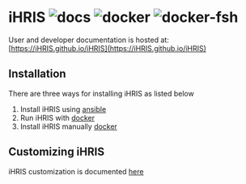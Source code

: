 # iHRIS ![docs](https://github.com/iHRIS/iHRIS/workflows/docs/badge.svg) ![docker](https://github.com/iHRIS/iHRIS/workflows/docker/badge.svg) ![docker-fsh](https://github.com/iHRIS/iHRIS/workflows/docker-fsh/badge.svg)

User and developer documentation is hosted at: [https://iHRIS.github.io/iHRIS](https://iHRIS.github.io/iHRIS)

## Installation

There are three ways for installing iHRIS as listed below

1. Install iHRIS using [ansible](https://ihris.github.io/iHRIS/admin/ansible_installation/)
2. Run iHRIS with [docker](https://ihris.github.io/iHRIS/admin/docker/)
3. Install iHRIS manually [docker](https://ihris.github.io/iHRIS/admin/manual_install/)

## Customizing iHRIS

iHRIS customization is documented [here](https://ihris.github.io/iHRIS/dev/customization/)
